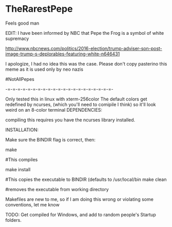 # TheRarestPepe
Feels good man

EDIT: I have been informed by NBC that Pepe the Frog is a symbol of white supremacy

http://www.nbcnews.com/politics/2016-election/trump-adviser-son-post-image-trump-s-deplorables-featuring-white-n646431

I apologize, I had no idea this was the case. Please don't copy pasterino this meme as it is used only by neo nazis

#NotAllPepes

-=-=-=-=-=-=-=-=-=-=-=-=-=-=-=-=-=-=-=-=-=-

Only tested this in linux with xterm-256color
The default colors get redefined by ncurses, (which you'll need to comipile I think) so it'll look weird on an 8-color terminal
DEPENDENCIES:

compiling this requires you have the ncurses library installed. 


INSTALLATION:

Make sure the BINDIR flag is correct, then:

make

  #This compiles

make install

  #This copies the executable to BINDIR (defaults to /usr/local/bin
make clean

  #removes the executable from working directory
  
Makefiles are new to me, so if I am doing this wrong or violating some conventions, let me know


TODO: Get compiled for Windows, and add to random people's Startup folders.

